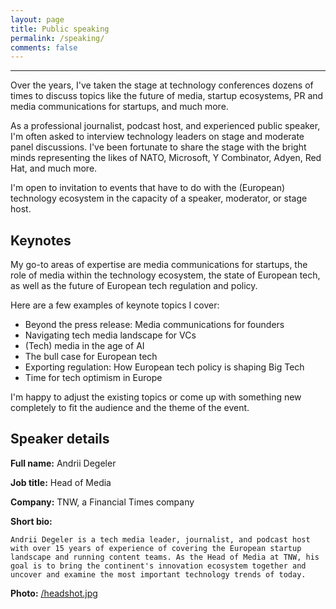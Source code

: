 ```yaml
---
layout: page
title: Public speaking
permalink: /speaking/
comments: false
---
```

---

Over the years, I've taken the stage at technology conferences dozens of times to discuss topics like the future of media, startup ecosystems, PR and media communications for startups, and much more. 

As a professional journalist, podcast host, and experienced public speaker, I'm often asked to interview technology leaders on stage and moderate panel discussions. I've been fortunate to share the stage with the bright minds representing the likes of NATO, Microsoft, Y Combinator, Adyen, Red Hat, and much more. 

I'm open to invitation to events that have to do with the (European) technology ecosystem in the capacity of a speaker, moderator, or stage host. 

## Keynotes

My go-to areas of expertise are media communications for startups, the role of media within the technology ecosystem, the state of European tech, as well as the future of European tech regulation and policy. 

Here are a few examples of keynote topics I cover: 

- Beyond the press release: Media communications for founders
- Navigating tech media landscape for VCs
- (Tech) media in the age of AI
- The bull case for European tech
- Exporting regulation: How European tech policy is shaping Big Tech
- Time for tech optimism in Europe

I'm happy to adjust the existing topics or come up with something new completely to fit the audience and the theme of the event. 

## Speaker details

**Full name:** Andrii Degeler

**Job title:** Head of Media

**Company:** TNW, a Financial Times company

**Short bio:** 

```
Andrii Degeler is a tech media leader, journalist, and podcast host with over 15 years of experience of covering the European startup landscape and running content teams. As the Head of Media at TNW, his goal is to bring the continent's innovation ecosystem together and uncover and examine the most important technology trends of today.
```

**Photo:** [/headshot.jpg](https://shlema.me/assets/img/headshot.jpg)